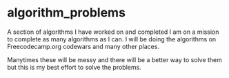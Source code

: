 # algorithm_problems
A section of algorithms I have worked on and completed
I am on a mission to complete as many algorithms as I can.  I will be doing the algorithms on Freecodecamp.org codewars and many other places.

Manytimes these will be messy and there will be a better way to solve them but this is my best effort to solve the problems.


